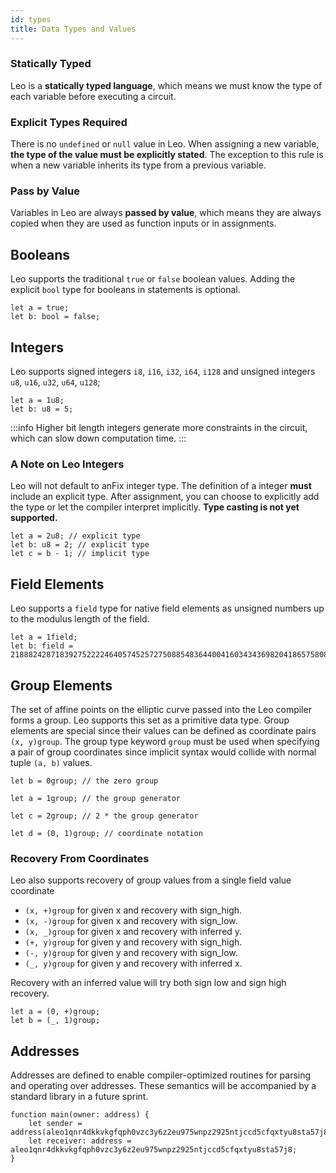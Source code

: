 ```yaml
---
id: types
title: Data Types and Values
---
```


### Statically Typed
Leo is a **statically typed language**, which means we must know the type of each variable before executing a circuit.

### Explicit Types Required
There is no `undefined` or `null` value in Leo. When assigning a new variable, **the type of the value must be explicitly stated**.
The exception to this rule is when a new variable inherits its type from a previous variable.

### Pass by Value
Variables in Leo are always **passed by value**, which means they are always copied when they are used as function inputs or in assignments.

## Booleans
Leo supports the traditional `true` or `false` boolean values. Adding the explicit `bool` type for booleans in statements is optional.

```leo
let a = true;
let b: bool = false;
```

## Integers
Leo supports signed integers `i8`, `i16`, `i32`, `i64`, `i128` 
and unsigned integers `u8`, `u16`, `u32`, `u64`, `u128`; 

```leo
let a = 1u8;
let b: u8 = 5;
```

:::info
Higher bit length integers generate more constraints in the circuit, which can slow down computation time.
:::

### A Note on Leo Integers
Leo will not default to anFix  integer type. The definition of a integer **must** include an explicit type.
After assignment, you can choose to explicitly add the type or let the compiler interpret implicitly.
**Type casting is not yet supported.**

```leo
let a = 2u8; // explicit type    
let b: u8 = 2; // explicit type
let c = b - 1; // implicit type
```

## Field Elements

Leo supports a `field` type for native field elements as unsigned numbers up to the modulus length of the field.
```leo
let a = 1field; 
let b: field = 21888242871839275222246405745257275088548364400416034343698204186575808495617;
```

## Group Elements
The set of affine points on the elliptic curve passed into the Leo compiler forms a group.
Leo supports this set as a primitive data type. Group elements are special since their values can be defined as 
coordinate pairs  
`(x, y)group`. The group type keyword `group` must be used when specifying a pair of group coordinates since implicit 
syntax would collide with normal tuple `(a, b)` values. 

```leo
let b = 0group; // the zero group

let a = 1group; // the group generator

let c = 2group; // 2 * the group generator

let d = (0, 1)group; // coordinate notation
```

### Recovery From Coordinates
Leo also supports recovery of group values from a single field value coordinate
* `(x, +)group` for given x and recovery with sign_high.
* `(x, -)group` for given x and recovery with sign_low.
* `(x, _)group` for given x and recovery with inferred y.
* `(+, y)group` for given y and recovery with sign_high.
* `(-, y)group` for given y and recovery with sign_low.
* `(_, y)group` for given y and recovery with inferred x.

Recovery with an inferred value will try both sign low and sign high recovery.

```leo
let a = (0, +)group;
let b = (_, 1)group;
```



## Addresses

Addresses are defined to enable compiler-optimized routines for parsing and operating over addresses. 
These semantics will be accompanied by a standard library in a future sprint.

```leo
function main(owner: address) {
    let sender = address(aleo1qnr4dkkvkgfqph0vzc3y6z2eu975wnpz2925ntjccd5cfqxtyu8sta57j8);
    let receiver: address = aleo1qnr4dkkvkgfqph0vzc3y6z2eu975wnpz2925ntjccd5cfqxtyu8sta57j8;
}
```
